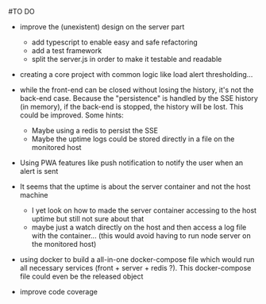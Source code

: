 #TO DO

+ improve the (unexistent) design on the server part
	+ add typescript to enable easy and safe refactoring
	+ add a test framework
	+ split the server.js in order to make it testable and readable

+ creating a core project with common logic like load alert thresholding...

+ while the front-end can be closed without losing the history, it's not the back-end case. Because the "persistence" is handled by the SSE history (in memory), if the back-end is stopped, the history will be lost. This could be improved. Some hints:
	+ Maybe using a redis to persist the SSE
	+ Maybe the uptime logs could be stored directly in a file on the monitored host

+ Using PWA features like push notification to notify the user when an alert is sent

+ It seems that the uptime is about the server container and not the host machine
	+ I yet look on how to made the server container accessing to the host uptime but still not sure about that
	+ maybe just a watch directly on the host and then access a log file with the container... (this would avoid having to run node server on the monitored host)

+ using docker to build a all-in-one docker-compose file which would run all necessary services (front + server + redis ?). This docker-compose file could even be the released object

+ improve code coverage